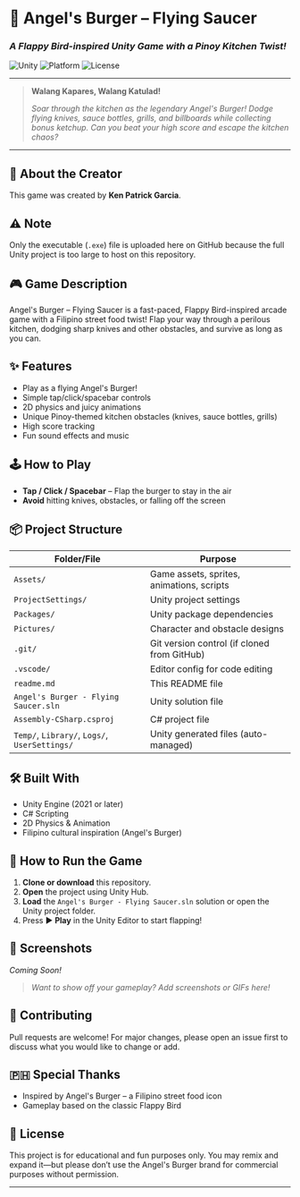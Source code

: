 # 🍔 **Angel's Burger – Flying Saucer**

### _A Flappy Bird-inspired Unity Game with a Pinoy Kitchen Twist!_

![Unity](https://img.shields.io/badge/Unity-2021%2B-blue?logo=unity) ![Platform](https://img.shields.io/badge/Platform-Windows%20%7C%20Mac%20%7C%20Linux-lightgrey) ![License](https://img.shields.io/badge/License-Educational%20%26%20Non-Commercial-green)

---

> **Walang Kapares, Walang Katulad!**
>
> _Soar through the kitchen as the legendary Angel's Burger! Dodge flying knives, sauce bottles, grills, and billboards while collecting bonus ketchup. Can you beat your high score and escape the kitchen chaos?_

---

## 👤 **About the Creator**

This game was created by **Ken Patrick Garcia**.

## ⚠️ **Note**

Only the executable (`.exe`) file is uploaded here on GitHub because the full Unity project is too large to host on this repository.

## 🎮 **Game Description**

Angel's Burger – Flying Saucer is a fast-paced, Flappy Bird-inspired arcade game with a Filipino street food twist! Flap your way through a perilous kitchen, dodging sharp knives and other obstacles, and survive as long as you can.

## ✨ **Features**

- Play as a flying Angel's Burger!
- Simple tap/click/spacebar controls
- 2D physics and juicy animations
- Unique Pinoy-themed kitchen obstacles (knives, sauce bottles, grills)
- High score tracking
- Fun sound effects and music

## 🕹️ **How to Play**

- **Tap / Click / Spacebar** – Flap the burger to stay in the air
- **Avoid** hitting knives, obstacles, or falling off the screen

## 📦 **Project Structure**

| Folder/File                                   | Purpose                                     |
| --------------------------------------------- | ------------------------------------------- |
| `Assets/`                                     | Game assets, sprites, animations, scripts   |
| `ProjectSettings/`                            | Unity project settings                      |
| `Packages/`                                   | Unity package dependencies                  |
| `Pictures/`                                   | Character and obstacle designs              |
| `.git/`                                       | Git version control (if cloned from GitHub) |
| `.vscode/`                                    | Editor config for code editing              |
| `readme.md`                                   | This README file                            |
| `Angel's Burger - Flying Saucer.sln`          | Unity solution file                         |
| `Assembly-CSharp.csproj`                      | C# project file                             |
| `Temp/`, `Library/`, `Logs/`, `UserSettings/` | Unity generated files (auto-managed)        |

## 🛠️ **Built With**

- Unity Engine (2021 or later)
- C# Scripting
- 2D Physics & Animation
- Filipino cultural inspiration (Angel's Burger)

## 🚀 **How to Run the Game**

1. **Clone or download** this repository.
2. **Open** the project using Unity Hub.
3. **Load** the `Angel's Burger - Flying Saucer.sln` solution or open the Unity project folder.
4. Press ▶️ **Play** in the Unity Editor to start flapping!

## 📸 **Screenshots**

_Coming Soon!_

> _Want to show off your gameplay? Add screenshots or GIFs here!_

## 🤝 **Contributing**

Pull requests are welcome! For major changes, please open an issue first to discuss what you would like to change or add.

## 🇵🇭 **Special Thanks**

- Inspired by Angel's Burger – a Filipino street food icon
- Gameplay based on the classic Flappy Bird

## 📌 **License**

This project is for educational and fun purposes only. You may remix and expand it—but please don’t use the Angel's Burger brand for commercial purposes without permission.

---


